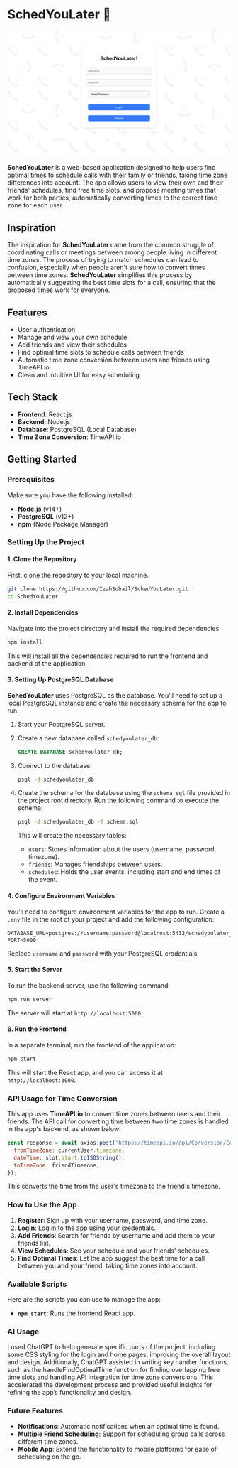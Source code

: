 # SchedYouLater 📅
![Login Page Screenshot](./src/images/screenshot.png)

**SchedYouLater** is a web-based application designed to help users find optimal times to schedule calls with their family or friends, taking time zone differences into account. The app allows users to view their own and their friends' schedules, find free time slots, and propose meeting times that work for both parties, automatically converting times to the correct time zone for each user.

## Inspiration

The inspiration for **SchedYouLater** came from the common struggle of coordinating calls or meetings between among people living in different time zones. The process of trying to match schedules can lead to confusion, especially when people aren't sure how to convert times between time zones. **SchedYouLater** simplifies this process by automatically suggesting the best time slots for a call, ensuring that the proposed times work for everyone.

## Features
- User authentication
- Manage and view your own schedule
- Add friends and view their schedules
- Find optimal time slots to schedule calls between friends
- Automatic time zone conversion between users and friends using TimeAPI.io
- Clean and intuitive UI for easy scheduling

## Tech Stack
- **Frontend**: React.js
- **Backend**: Node.js
- **Database**: PostgreSQL (Local Database)
- **Time Zone Conversion**: TimeAPI.io

## Getting Started

### Prerequisites

Make sure you have the following installed:
- **Node.js** (v14+)
- **PostgreSQL** (v12+)
- **npm** (Node Package Manager)

### Setting Up the Project

#### 1. Clone the Repository
First, clone the repository to your local machine.

```bash
git clone https://github.com/IzahSohail/SchedYouLater.git
cd SchedYouLater
```

#### 2. Install Dependencies
Navigate into the project directory and install the required dependencies.

```bash
npm install
```

This will install all the dependencies required to run the frontend and backend of the application.

#### 3. Setting Up PostgreSQL Database

**SchedYouLater** uses PostgreSQL as the database. You'll need to set up a local PostgreSQL instance and create the necessary schema for the app to run.

1. Start your PostgreSQL server.
2. Create a new database called `schedyoulater_db`:
   ```sql
   CREATE DATABASE schedyoulater_db;
   ```

3. Connect to the database:
   ```bash
   psql -d schedyoulater_db
   ```

4. Create the schema for the database using the `schema.sql` file provided in the project root directory. Run the following command to execute the schema:

   ```bash
   psql -d schedyoulater_db -f schema.sql
   ```

   This will create the necessary tables:
   - `users`: Stores information about the users (username, password, timezone).
   - `friends`: Manages friendships between users.
   - `schedules`: Holds the user events, including start and end times of the event.

#### 4. Configure Environment Variables

You'll need to configure environment variables for the app to run. Create a `.env` file in the root of your project and add the following configuration:

```
DATABASE_URL=postgres://username:password@localhost:5432/schedyoulater_db
PORT=5000
```

Replace `username` and `password` with your PostgreSQL credentials.

#### 5. Start the Server

To run the backend server, use the following command:

```bash
npm run server
```

The server will start at `http://localhost:5000`.

#### 6. Run the Frontend

In a separate terminal, run the frontend of the application:

```bash
npm start
```

This will start the React app, and you can access it at `http://localhost:3000`.

### API Usage for Time Conversion

This app uses **TimeAPI.io** to convert time zones between users and their friends. The API call for converting time between two time zones is handled in the app's backend, as shown below:

```javascript
const response = await axios.post('https://timeapi.io/api/Conversion/ConvertTimeZone', {
  fromTimeZone: currentUser.timezone,
  dateTime: slot.start.toISOString(),
  toTimeZone: friendTimezone,
});
```

This converts the time from the user's timezone to the friend's timezone.

### How to Use the App

1. **Register**: Sign up with your username, password, and time zone.
2. **Login**: Log in to the app using your credentials.
3. **Add Friends**: Search for friends by username and add them to your friends list.
4. **View Schedules**: See your schedule and your friends' schedules.
5. **Find Optimal Times**: Let the app suggest the best time for a call between you and your friend, taking time zones into account.

### Available Scripts

Here are the scripts you can use to manage the app:

- **`npm start`**: Runs the frontend React app.

### AI Usage
I used ChatGPT to help generate specific parts of the project, including some CSS styling for the login and home pages, improving the overall layout and design. Additionally, ChatGPT assisted in writing key handler functions, such as the handleFindOptimalTime function for finding overlapping free time slots and handling API integration for time zone conversions. This accelerated the development process and provided useful insights for refining the app’s functionality and design.
### Future Features

- **Notifications**: Automatic notifications when an optimal time is found.
- **Multiple Friend Scheduling**: Support for scheduling group calls across different time zones.
- **Mobile App**: Extend the functionality to mobile platforms for ease of scheduling on the go.


